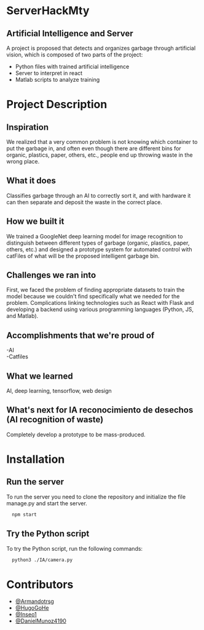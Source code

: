 # ServerHackMty

## Artificial Intelligence and Server

A project is proposed that detects and organizes garbage through artificial vision, which is composed of two parts of the project:

* Python files with trained artificial intelligence
* Server to interpret in react
* Matlab scripts to analyze training

# Project Description

## Inspiration
We realized that a very common problem is not knowing which container to put the garbage in, and often even though there are different bins for organic, plastics, paper, others, etc., people end up throwing waste in the wrong place.
## What it does
Classifies garbage through an AI to correctly sort it, and with hardware it can then separate and deposit the waste in the correct place.
## How we built it
We trained a GoogleNet deep learning model for image recognition to distinguish between different types of garbage (organic, plastics, paper, others, etc.) and designed a prototype system for automated control with catFiles of what will be the proposed intelligent garbage bin.
## Challenges we ran into
First, we faced the problem of finding appropriate datasets to train the model because we couldn't find specifically what we needed for the problem.
Complications linking technologies such as React with Flask and developing a backend using various programming languages (Python, JS, and Matlab).
## Accomplishments that we're proud of
-AI\
-Catfiles

## What we learned
AI, deep learning, tensorflow, web design
## What's next for IA reconocimiento de desechos (AI recognition of waste)
Completely develop a prototype to be mass-produced.

# Installation

## Run the server
To run the server you need to clone the repository and initialize the file manage.py and start the server.

```bash
  npm start
```

## Try the Python script
To try the Python script, run the following commands:

```bash
  python3 ./IA/camera.py
```

# Contributors
- [@Armandotrsg](https://github.com/Armandotrsg)
- [@HugoGoHe](https://github.com/HugoGoHe)
- [@Inseo1](https://github.com/Ineso1)
- [@DanielMunoz4190](https://github.com/DanielMunoz4190)
